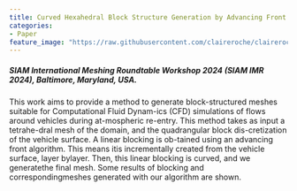 ```yaml
---
title: Curved Hexahedral Block Structure Generation by Advancing Front
categories:
- Paper
feature_image: "https://raw.githubusercontent.com/claireroche/claireroche.github.io/main/images/blossoms.png"
---
```


##### SIAM International Meshing Roundtable Workshop 2024 (SIAM IMR 2024), Baltimore, Maryland, USA.

This  work  aims  to  provide  a  method  to  generate  block-structured meshes suitable for Computational Fluid Dynam-ics  (CFD)  simulations  of  flows  around  vehicles  during  at-mospheric re-entry.  This method takes as input a tetrahe-dral mesh of the domain,  and the quadrangular block dis-cretization  of  the  vehicle  surface.   A  linear  blocking  is  ob-tained  using  an  advancing  front  algorithm.   This  means  itis  incrementally  created  from  the  vehicle  surface,  layer  bylayer.  Then, this linear blocking is curved, and we generatethe final mesh.  Some results of blocking and correspondingmeshes generated with our algorithm are shown.

<!-- more -->